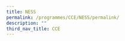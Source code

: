 ```yaml
---
title: NESS
permalink: /programmes/CCE/NESS/permalink/
description: ""
third_nav_title: CCE
---
```

